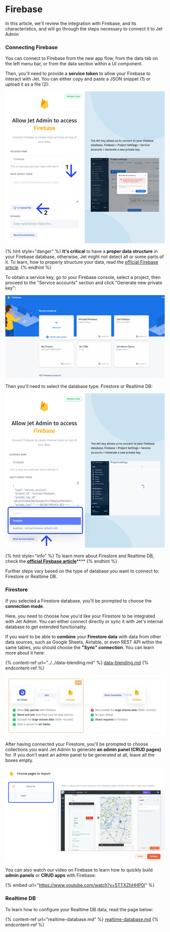 # Firebase

In this article, we'll review the integration with Firebase, and its characteristics, and will go through the steps necessary to connect it to Jet Admin

### Connecting Firebase

You can connect to Firebase from the new app flow, from the data tab on the left menu bar, or from the data section within a UI component.

Then, you'll need to provide a **service token** to allow your Firebase to interact with Jet. You can either copy and paste a JSON snippet (1) or upload it as a file (2):

![](../../../.gitbook/assets/xngfhy.png)

{% hint style="danger" %}
**It's critical** to have a **proper data structure** in your Firebase database, otherwise, Jet might not detect all or some parts of it. To learn, how to properly structure your data, read the [official Firebase article](https://firebase.google.com/docs/database/web/structure-data).
{% endhint %}

To obtain a service key, go to your Firebase console, select a project, then proceed to the "Service accounts" section and click "Generate new private key":

![](../../../.gitbook/assets/dtxhfgy.gif)

Then you'll need to select the database type: Firestore or Realtime DB:

![](../../../.gitbook/assets/tjhyu.png)

{% hint style="info" %}
To learn more about Firestore and Realtime DB, check the [**official Firebase article**](https://firebase.google.com/docs/database/rtdb-vs-firestore)****
{% endhint %}

Further steps vary based on the type of database you want to connect to: Firestore or Realtime DB.

### Firestore

If you selected a Firestore database, you'll be prompted to choose the **connection mode**.

Here, you need to choose how you'd like your Firestore to be integrated with Jet Admin. You can either connect directly or sync it with Jet's internal database to get extended functionality.&#x20;

If you want to be able to **combine** your **Firestore data** with data from other data sources, such as Google Sheets, Airtable, or even REST API within the same tables, you should choose the **"Sync" connection**. You can learn more about it here:

{% content-ref url="../../data-blending.md" %}
[data-blending.md](../../data-blending.md)
{% endcontent-ref %}

![](../../../.gitbook/assets/xgncf.JPG)

After having connected your Firestore, you'll be prompted to choose collections you want Jet Admin to generate **an admin panel (CRUD pages)** for. If you don't want an admin panel to be generated at all, leave all the boxes empty.

![](../../../.gitbook/assets/cfmgvyn.png)

You can also watch our video on Firebase to learn how to quickly build **admin panels** or **CRUD apps** with Firebase:&#x20;

{% embed url="https://www.youtube.com/watch?v=5TTXZhHHP0I" %}

### Realtime DB

To learn how to configure your Realtime DB data, read the page below:

{% content-ref url="realtime-database.md" %}
[realtime-database.md](realtime-database.md)
{% endcontent-ref %}
